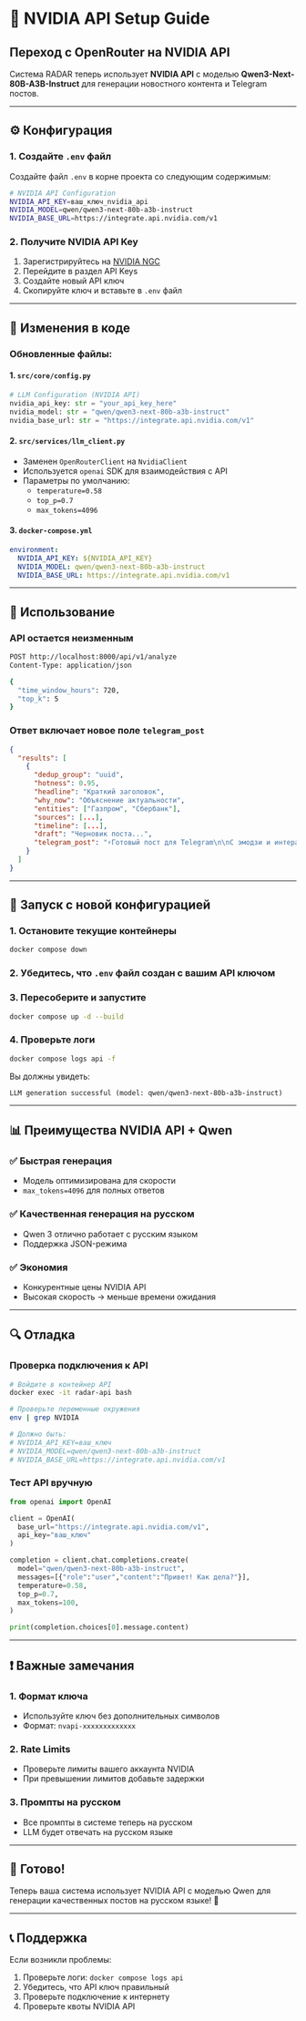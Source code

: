 # 🚀 NVIDIA API Setup Guide

## Переход с OpenRouter на NVIDIA API

Система RADAR теперь использует **NVIDIA API** с моделью **Qwen3-Next-80B-A3B-Instruct** для генерации новостного контента и Telegram постов.

---

## ⚙️ Конфигурация

### 1. Создайте `.env` файл

Создайте файл `.env` в корне проекта со следующим содержимым:

```bash
# NVIDIA API Configuration
NVIDIA_API_KEY=ваш_ключ_nvidia_api
NVIDIA_MODEL=qwen/qwen3-next-80b-a3b-instruct
NVIDIA_BASE_URL=https://integrate.api.nvidia.com/v1
```

### 2. Получите NVIDIA API Key

1. Зарегистрируйтесь на [NVIDIA NGC](https://catalog.ngc.nvidia.com/)
2. Перейдите в раздел API Keys
3. Создайте новый API ключ
4. Скопируйте ключ и вставьте в `.env` файл

---

## 🔧 Изменения в коде

### Обновленные файлы:

#### 1. `src/core/config.py`
```python
# LLM Configuration (NVIDIA API)
nvidia_api_key: str = "your_api_key_here"
nvidia_model: str = "qwen/qwen3-next-80b-a3b-instruct"
nvidia_base_url: str = "https://integrate.api.nvidia.com/v1"
```

#### 2. `src/services/llm_client.py`
- Заменен `OpenRouterClient` на `NvidiaClient`
- Используется `openai` SDK для взаимодействия с API
- Параметры по умолчанию:
  - `temperature=0.58`
  - `top_p=0.7`
  - `max_tokens=4096`

#### 3. `docker-compose.yml`
```yaml
environment:
  NVIDIA_API_KEY: ${NVIDIA_API_KEY}
  NVIDIA_MODEL: qwen/qwen3-next-80b-a3b-instruct
  NVIDIA_BASE_URL: https://integrate.api.nvidia.com/v1
```

---

## 🎯 Использование

### API остается неизменным

```bash
POST http://localhost:8000/api/v1/analyze
Content-Type: application/json

{
  "time_window_hours": 720,
  "top_k": 5
}
```

### Ответ включает новое поле `telegram_post`

```json
{
  "results": [
    {
      "dedup_group": "uuid",
      "hotness": 0.95,
      "headline": "Краткий заголовок",
      "why_now": "Объяснение актуальности",
      "entities": ["Газпром", "Сбербанк"],
      "sources": [...],
      "timeline": [...],
      "draft": "Черновик поста...",
      "telegram_post": "⚡️Готовый пост для Telegram\n\nС эмодзи и интерактивом..."
    }
  ]
}
```

---

## 🐳 Запуск с новой конфигурацией

### 1. Остановите текущие контейнеры
```bash
docker compose down
```

### 2. Убедитесь, что `.env` файл создан с вашим API ключом

### 3. Пересоберите и запустите
```bash
docker compose up -d --build
```

### 4. Проверьте логи
```bash
docker compose logs api -f
```

Вы должны увидеть:
```
LLM generation successful (model: qwen/qwen3-next-80b-a3b-instruct)
```

---

## 📊 Преимущества NVIDIA API + Qwen

### ✅ Быстрая генерация
- Модель оптимизирована для скорости
- `max_tokens=4096` для полных ответов

### ✅ Качественная генерация на русском
- Qwen 3 отлично работает с русским языком
- Поддержка JSON-режима

### ✅ Экономия
- Конкурентные цены NVIDIA API
- Высокая скорость → меньше времени ожидания

---

## 🔍 Отладка

### Проверка подключения к API

```bash
# Войдите в контейнер API
docker exec -it radar-api bash

# Проверьте переменные окружения
env | grep NVIDIA

# Должно быть:
# NVIDIA_API_KEY=ваш_ключ
# NVIDIA_MODEL=qwen/qwen3-next-80b-a3b-instruct
# NVIDIA_BASE_URL=https://integrate.api.nvidia.com/v1
```

### Тест API вручную

```python
from openai import OpenAI

client = OpenAI(
  base_url="https://integrate.api.nvidia.com/v1",
  api_key="ваш_ключ"
)

completion = client.chat.completions.create(
  model="qwen/qwen3-next-80b-a3b-instruct",
  messages=[{"role":"user","content":"Привет! Как дела?"}],
  temperature=0.58,
  top_p=0.7,
  max_tokens=100,
)

print(completion.choices[0].message.content)
```

---

## ❗ Важные замечания

### 1. Формат ключа
- Используйте ключ без дополнительных символов
- Формат: `nvapi-xxxxxxxxxxxxx`

### 2. Rate Limits
- Проверьте лимиты вашего аккаунта NVIDIA
- При превышении лимитов добавьте задержки

### 3. Промпты на русском
- Все промпты в системе теперь на русском
- LLM будет отвечать на русском языке

---

## 🎉 Готово!

Теперь ваша система использует NVIDIA API с моделью Qwen для генерации качественных постов на русском языке! 🚀

---

## 📞 Поддержка

Если возникли проблемы:
1. Проверьте логи: `docker compose logs api`
2. Убедитесь, что API ключ правильный
3. Проверьте подключение к интернету
4. Проверьте квоты NVIDIA API


